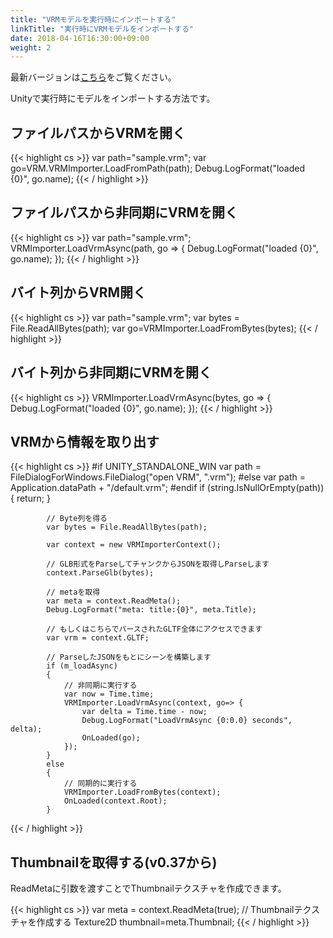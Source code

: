 ```yaml
---
title: "VRMモデルを実行時にインポートする"
linkTitle: "実行時にVRMモデルをインポートする"
date: 2018-04-16T16:30:00+09:00
weight: 2
---
```


最新バージョンは[こちら](https://github.com/vrm-c/UniVRM/wiki/Runtime-import)をご覧ください。

Unityで実行時にモデルをインポートする方法です。

## ファイルパスからVRMを開く

{{< highlight cs >}}
var path="sample.vrm";
var go=VRM.VRMImporter.LoadFromPath(path);
Debug.LogFormat("loaded {0}", go.name);
{{< / highlight >}}

## ファイルパスから非同期にVRMを開く

{{< highlight cs >}}
var path="sample.vrm";
VRMImporter.LoadVrmAsync(path, go => {
    Debug.LogFormat("loaded {0}", go.name);
});
{{< / highlight >}}

## バイト列からVRM開く

{{< highlight cs >}}
var path="sample.vrm";
var bytes = File.ReadAllBytes(path);
var go=VRMImporter.LoadFromBytes(bytes);
{{< / highlight >}}

## バイト列から非同期にVRMを開く

{{< highlight cs >}}
VRMImporter.LoadVrmAsync(bytes, go => {
    Debug.LogFormat("loaded {0}", go.name);
});
{{< / highlight >}}

## VRMから情報を取り出す

{{< highlight cs >}}
#if UNITY_STANDALONE_WIN
            var path = FileDialogForWindows.FileDialog("open VRM", ".vrm");
#else
            var path = Application.dataPath + "/default.vrm";
#endif
            if (string.IsNullOrEmpty(path))
            {
                return;
            }

            // Byte列を得る
            var bytes = File.ReadAllBytes(path);

            var context = new VRMImporterContext();

            // GLB形式をParseしてチャンクからJSONを取得しParseします
            context.ParseGlb(bytes);

            // metaを取得
            var meta = context.ReadMeta();
            Debug.LogFormat("meta: title:{0}", meta.Title);

            // もしくはこちらでパースされたGLTF全体にアクセスできます
            var vrm = context.GLTF;

            // ParseしたJSONをもとにシーンを構築します
            if (m_loadAsync)
            {
                // 非同期に実行する
                var now = Time.time;
                VRMImporter.LoadVrmAsync(context, go=> {
                    var delta = Time.time - now;
                    Debug.LogFormat("LoadVrmAsync {0:0.0} seconds", delta);
                    OnLoaded(go);
                });
            }
            else
            {
                // 同期的に実行する
                VRMImporter.LoadFromBytes(context);
                OnLoaded(context.Root);
            }
{{< / highlight >}}

## Thumbnailを取得する(v0.37から)

ReadMetaに引数を渡すことでThumbnailテクスチャを作成できます。

{{< highlight cs >}}
    var meta = context.ReadMeta(true); // Thumbnailテクスチャを作成する
    Texture2D thumbnail=meta.Thumbnail;
{{< / highlight >}}
